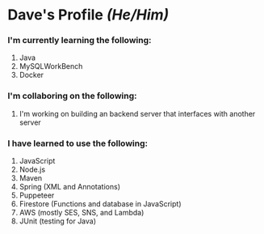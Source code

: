 # Dave's Profile *(He/Him)*

### I'm currently learning the following:
1. Java
2. MySQLWorkBench
3. Docker


### I'm collaboring on the following:
1. I'm working on building an backend server that interfaces with another server

### I have learned to use the following:
1. JavaScript
2. Node.js
3. Maven
4. Spring (XML and Annotations)
5. Puppeteer
6. Firestore (Functions and database in JavaScript)
7. AWS (mostly SES, SNS, and Lambda)
8. JUnit (testing for Java)
